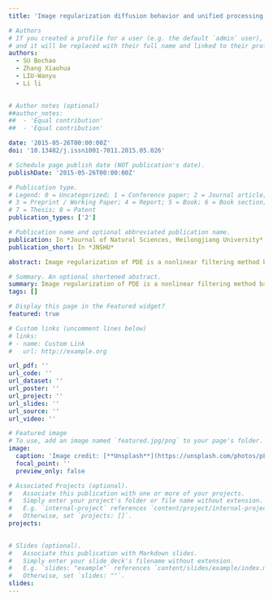 ```yaml
---
title: 'Image regularization diffusion behavior and unified processing framework'

# Authors
# If you created a profile for a user (e.g. the default `admin` user), write the username (folder name) here
# and it will be replaced with their full name and linked to their profile.
authors:
  - SU Bochao
  - Zhang Xiaohua
  - LIU-Wanyu
  - Li li
  

# Author notes (optional)
##author_notes:
##  - 'Equal contribution'
##  - 'Equal contribution'

date: '2015-05-26T00:00:00Z'
doi: '10.13482/j.issn1001-7011.2015.05.026'

# Schedule page publish date (NOT publication's date).
publishDate: '2015-05-26T00:00:00Z'

# Publication type.
# Legend: 0 = Uncategorized; 1 = Conference paper; 2 = Journal article;
# 3 = Preprint / Working Paper; 4 = Report; 5 = Book; 6 = Book section;
# 7 = Thesis; 8 = Patent
publication_types: ['2']

# Publication name and optional abbreviated publication name.
publication: In *Journal of Natural Sciences, Heilongjiang University*
publication_short: In *JNSHU*

abstract: Image regularization of PDE is a nonlinear filtering method based on the idea of diffusion, which is one of the most effective methods to solve the underlying visual problems such as noise reduction, artifact removal, and structure enhancement, etc. A unified analysis framework for such algorithms is still rare. Based on the diffusion behavior of three typical PDE regularization algorithms, we propose a framework for analyzing image regularization algorithms based on the diffusion tensor, which is important for the analysis, development and extension of such algorithms, and finally verify the effectiveness of the framework through experiments.

# Summary. An optional shortened abstract.
summary: Image regularization of PDE is a nonlinear filtering method based on the idea of diffusion, which is one of the most effective methods to solve the underlying visual problems such as noise reduction, artifact removal, and structure enhancement, etc. A unified analysis framework for such algorithms is still rare.
tags: []

# Display this page in the Featured widget?
featured: true

# Custom links (uncomment lines below)
# links:
# - name: Custom Link
#   url: http://example.org

url_pdf: ''
url_code: ''
url_dataset: ''
url_poster: ''
url_project: ''
url_slides: ''
url_source: ''
url_video: ''

# Featured image
# To use, add an image named `featured.jpg/png` to your page's folder.
image:
  caption: 'Image credit: [**Unsplash**](https://unsplash.com/photos/pLCdAaMFLTE)'
  focal_point: ''
  preview_only: false

# Associated Projects (optional).
#   Associate this publication with one or more of your projects.
#   Simply enter your project's folder or file name without extension.
#   E.g. `internal-project` references `content/project/internal-project/index.md`.
#   Otherwise, set `projects: []`.
projects:
 

# Slides (optional).
#   Associate this publication with Markdown slides.
#   Simply enter your slide deck's filename without extension.
#   E.g. `slides: "example"` references `content/slides/example/index.md`.
#   Otherwise, set `slides: ""`.
slides: 
---
```

<div style='display: none'>
{{% callout note %}}
Click the _Cite_ button above to demo the feature to enable visitors to import publication metadata into their reference management software.
{{% /callout %}}

{{% callout note %}}
Create your slides in Markdown - click the _Slides_ button to check out the example.
{{% /callout %}}

Supplementary notes can be added here, including [code, math, and images](https://wowchemy.com/docs/writing-markdown-latex/).
<div style='display: none'>